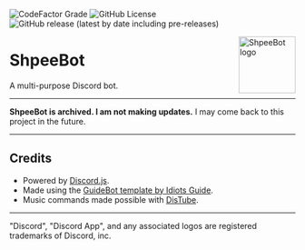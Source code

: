 ![CodeFactor Grade](https://img.shields.io/codefactor/grade/github/ShpeeBot/ShpeeBot/main?logo=codefactor&style=for-the-badge)
![GitHub License](https://img.shields.io/github/license/ShpeeBot/ShpeeBot?color=green&logo=github&style=for-the-badge)
![GitHub release (latest by date including pre-releases)](https://img.shields.io/github/v/release/ShpeeBot/ShpeeBot?include_prereleases&logo=github&style=for-the-badge)

<img align="right" alt="ShpeeBot logo" width="100" src="https://assets.leodt.xyz/img/spycrab.jpg">

# ShpeeBot
A multi-purpose Discord bot.

---

**ShpeeBot is archived. I am not making updates.**
I may come back to this project in the future.

---
<!--

### Features

Coming Soon.

### Self-hosting

Coming Soon.

### Invite Public Bot

Coming Soon.

## Changes to the Code

You may change code if wanted for private use.  
  
**For redistribution, you must follow the conditions stated in the license.**  
A copy of the license can be found at the `LICENSE.md` file.

## Contributing

Want to contribute?

ShpeeBot is open-source on our GitHub repository so everyone in the community can contribute to the growth of the bot. Whether it is from reporting issues, requesting features, or straight-up requesting to add some new code, it can all be done on our GitHub repo!

Shpee is written in Discord.js. If you want to add a feature or work on the code, feel free make a pull request.
We review all pull requests even if we don't reply to them.

-->

## Credits

- Powered by [Discord.js](https://github.com/discordjs/discord.js).
- Made using the [GuideBot template by Idiots Guide](https://github.com/An-Idiots-Guide/guidebot).
- Music commands made possible with [DisTube](https://github.com/skick1234/DisTube).

---

"Discord", "Discord App", and any associated logos are registered trademarks of Discord, inc.
